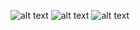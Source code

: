 ![alt text](https://horiaursu.com/img/schemas/fibonacci/p1.png?raw=true)
![alt text](https://horiaursu.com/img/schemas/fibonacci/p2.png?raw=true)
![alt text](https://horiaursu.com/img/schemas/fibonacci/p3.png?raw=true)